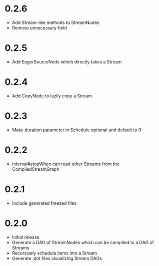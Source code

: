 0.2.6
=====
* Add Stream-like methods to StreamNodes
* Remove unnecessary field

0.2.5
=====
* Add EagerSourceNode which directly takes a Stream

0.2.4
=====
* Add CopyNode to lazily copy a Stream

0.2.3
=====
* Make duration parameter in Schedule optional and default to 0

0.2.2
=====
* Interval#stopWhen can read other Streams from the CompiledStreamGraph

0.2.1
=====
* Include generated freezed files

0.2.0
=====
* Initial release
* Generate a DAG of StreamNodes which can be compiled to a DAG of Streams
* Recursively schedule items into a Stream
* Generate .dot files visualizing Stream DAGs
